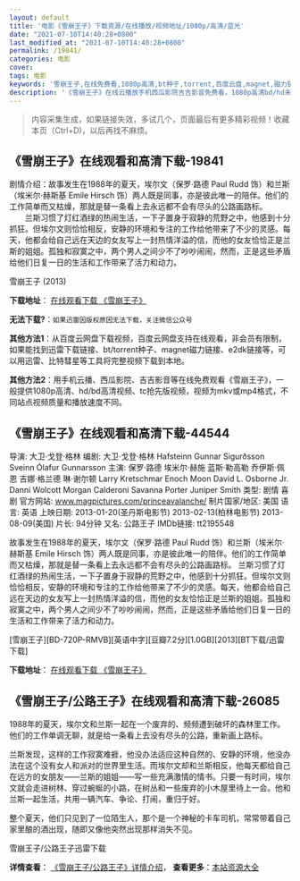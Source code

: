 ```yaml
---
layout: default
title: '电影《雪崩王子》下载资源/在线播放/视频地址/1080p/高清/蓝光'
date: "2021-07-10T14:40:28+0800"
last_modified_at: "2021-07-10T14:40:28+0800"
permalink: /19841/
categories: 电影
cover:
tags: 电影
keywords: '雪崩王子,在线免费看,1080p高清,bt种子,torrent,百度云盘,magnet,磁力链,迅雷下载资源'
description: '《雪崩王子》在线云播放手机西瓜影院吉吉影音免费看，1080p高清bd/hd未删减完整版和tc抢先枪版，mkv/mp4格式，附带bt/torrent种子、magnet/磁力链、百度云盘、网盘资源迅雷下载链接'
---
```


>内容采集生成，如果链接失效，多试几个，页面最后有更多精彩视频！收藏本页（Ctrl+D)，以后再找不麻烦。


## 《雪崩王子》在线观看和高清下载-19841

剧情介绍：故事发生在1988年的夏天，埃尔文（保罗·路德 Paul Rudd 饰）和兰斯（埃米尔·赫斯基 Emile Hirsch 饰）两人既是同事，亦是彼此唯一的陪伴。他们的工作简单而又枯燥，那就是替一条看上去永远都不会有尽头的公路画路标。  　　兰斯习惯了灯红酒绿的热闹生活，一下子置身于寂静的荒野之中，他感到十分抓狂。但埃尔文则恰恰相反，安静的环境和专注的工作给他带来了不少的灵感。每天，他都会给自己远在天边的女友写上一封热情洋溢的信，而他的女友恰恰正是兰斯的姐姐。孤独和寂寞之中，两个男人之间少不了吵吵闹闹，然而，正是这些矛盾给他们日复一日的生活和工作带来了活力和动力。


雪崩王子 (2013)

**下载地址**： [在线观看下载 《雪崩王子》](https://www.btbtdy.me/btdy/dy2128.html) 


**无法下载?**：`如果迅雷因版权原因无法下载，关注微信公众号 `

**其他方法1**：从百度云网盘下载视频，百度云网盘支持在线观看，非会员有限制，如果能找到迅雷下载链接、bt/torrent种子、magnet磁力链接、e2dk链接等，可以用迅雷、比特彗星等工具将完整视频下载到本地。

**其他方法2**：用手机云播、西瓜影院、吉吉影音等在线免费观看《雪崩王子》，一般提供1080p高清、hd/bd高清视频、tc抢先版视频，视频为mkv或mp4格式，不同站点视频质量和播放速度不同。


## 《雪崩王子》在线观看和高清下载-44544

导演: 大卫·戈登·格林 编剧: 大卫·戈登·格林 Hafsteinn Gunnar Sigurðsson Sveinn Ólafur Gunnarsson 主演: 保罗·路德 埃米尔·赫施 蓝斯·勒高勒 乔伊斯·佩恩 吉娜·格兰德 琳·谢尔顿 Larry Kretschmar Enoch Moon David L. Osborne Jr. Danni Wolcott Morgan Calderoni Savanna Porter Juniper Smith 类型: 剧情 喜剧 官方网站: www.magpictures.com/princeavalanche/ 制片国家/地区: 美国 语言: 英语 上映日期: 2013-01-20(圣丹斯电影节) 2013-02-13(柏林电影节) 2013-08-09(美国) 片长: 94分钟 又名: 公路王子 IMDb链接: tt2195548

故事发生在1988年的夏天，埃尔文（保罗·路德 Paul Rudd 饰）和兰斯（埃米尔·赫斯基 Emile Hirsch 饰）两人既是同事，亦是彼此唯一的陪伴。他们的工作简单而又枯燥，那就是替一条看上去永远都不会有尽头的公路画路标。 兰斯习惯了灯红酒绿的热闹生活，一下子置身于寂静的荒野之中，他感到十分抓狂。但埃尔文则恰恰相反，安静的环境和专注的工作给他带来了不少的灵感。每天，他都会给自己远在天边的女友写上一封热情洋溢的信，而他的女友恰恰正是兰斯的姐姐。孤独和寂寞之中，两个男人之间少不了吵吵闹闹，然而，正是这些矛盾给他们日复一日的生活和工作带来了活力和动力。


[雪崩王子][BD-720P-RMVB][英语中字][豆瓣7.2分][1.0GB][2013][BT下载/迅雷下载]

**下载地址**： [在线观看下载 《雪崩王子》](https://www.btdx8.com/torrent/prince_avalanche_2013.html) 


## 《雪崩王子/公路王子》在线观看和高清下载-26085

1988年的夏天，埃尔文和兰斯一起在一个废弃的、频频遭到破坏的森林里工作。他们的工作单调无聊，就是给一条看上去没有尽头的公路，重新画上路标。</p>兰斯发现，这样的工作寂寞难捱，他没办法适应这种自然的、安静的环境，他没办法在这个没有女人和派对的世界里生活。而埃尔文却和兰斯相反，他每天都给自己在远方的女朋友&mdash;—兰斯的姐姐&mdash;—写一些充满激情的情书。只要一有时间，埃尔文就会走进树林、穿过蜿蜒的小路，在树丛和一些废弃的小木屋里待上一会。他和兰斯一起生活，共用一辆汽车、争论、打闹，重归于好。</p>整个夏天，他们只见到了一位陌生人，那个是一个神秘的卡车司机，常常带着自己家里酿的酒出现，随即又像他突然出现那样消失不见。</p>


雪崩王子/公路王子迅雷下载

**详情查看**： [《雪崩王子/公路王子》详情介绍](/movie/26085/)， **查看更多**：[本站资源大全](/movie/t/all/)

